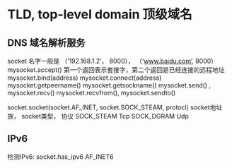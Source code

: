 # TLD, top-level domain 顶级域名
## DNS 域名解析服务
 socket 名字一般是 （‘192.168.1.2’， 8000）， （‘www.baidu.com’, 8000）
 mysocket.accept() 第一个返回表示套接字，第二个返回是已经连接的远程地址
 mysocket.bind(address)
 mysocket.connect(address)
 mysocket.getpeername()
 mysocket.getsockname()
 mysocket.send() , mysocket.recv()
 mysocket.recvfrom(), mysocket.sendto()

 socket.socket(socket.AF_INET, socket.SOCK_STEAM, protocl)
                socket地址族，   socket类型，       协议
                                SOCK_STEAM Tcp
                                SOCK_DGRAM Udp


## IPv6
   检测IPv6: socket.has_ipv6
   AF_INET6

